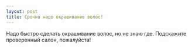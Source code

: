 ```yaml
---
layout: post 
title: Срочно надо окрашивание волос! 
--- 
```

Надо быстро сделать окрашивание волос, но не знаю где. Подскажите проверенный салон, пожалуйста!

